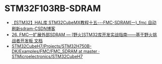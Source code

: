 STM32F103RB-SDRAM
=================
- [【STM32】HAL库 STM32CubeMX教程十五---FMC-SDRAM(一)_fmc 自动刷新sdram-CSDN博客](https://blog.csdn.net/as480133937/article/details/123455833)
- [26. FMC—扩展外部SDRAM — [野火]STM32库开发实战指南——基于野火挑战者开发板 文档](https://doc.embedfire.com/mcu/stm32/f429tiaozhanzhe/std/zh/latest/book/FMC.html)
- [STM32CubeH7/Projects/STM32H750B-DK/Examples/FMC/FMC_SDRAM at master · STMicroelectronics/STM32CubeH7](https://github.com/STMicroelectronics/STM32CubeH7/tree/master/Projects/STM32H750B-DK/Examples/FMC/FMC_SDRAM)
